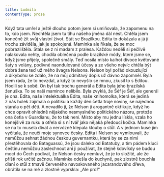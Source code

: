 ```yaml
---
title: Ludmila
contentType: prose
---
```


Když tata umřel a ještě dlouho potom jsem si umiňovala, že zapomenu na to, kdo jsem. Nechtěla jsem tu tíhu našeho jména dál nést. Chtěla jsem konečně žít svůj vlastní život. Stát se Brazilkou. Edita to dokázala a já jí trochu záviděla, jak je spokojená. Maminka ale říkala, že se moc pobrazilštěla. Stala se z ní madam z pralesa. Každou neděli si pečlivě nalakovala nehty, chodila oblečená podle brazilské módy, které jsme se, když jsme přijely, společně smály. Teď nosila místo kalhot divoce květované šaty s volány, podivné naondulované účesy a ze všeho nejvíc chtěla být dobrá žena teď už mého švagra Nelsona. Nelson byl pořád okouzlující a díkybohu se zdálo, že na můj odmítavý dopis už dávno zapomněl. Byla jsem ráda, že to nevzdal, a když to nevyšlo se mnou, zkusil to s Editou. Hodili se k sobě. On byl tak trochu generál a Edita byla jeho brazilská ženuška. To se naší mamince nelíbilo. Byla zvyklá, že Šéf je Šéf, ale generál je ona. Edita, naše intelektuálka Edita, naše knihomolka, která se jediná z nás holek zajímala o politiku a každý den četla troje noviny, se najednou starala o pět dětí. A nevadilo jí, že Nelson ji arogantně okřikuje, když ho chce opravit ohledně nějakého nesmyslného politického názoru, protože ona četla v Guardianu, že to tak není. Místo aby mu jednu lískla, vzala ho konejšivě za ruku a otřela si s ní tvář jako nějaká předoucí kočka. Maminka se na to musela dívat a nervózně klepala klouby o stůl. A v jednom kuse jim vyčítala, že neučí moje synovce česky. Edita i Nelson se vymlouvali, že nemůžou sehnat žádnou českou guvernantku, která by se za nimi přestěhovala do Bataguassú, že jsou daleko od Batatuby, a tím pádem kluci češtinu nemůžou zaslechnout ani ji používat, že stejně kdovíkdy se budou moct do Čech podívat, že Nelson česky nemluví, že je to složité, ale že příští rok určitě začnou. Maminka odešla do kuchyně, pak zlostně bouchla dlaní o stůl z tmavě červeného navoskovaného jacarandového dřeva, obrátila se na mě a zlostně vyprskla: „Ale prd!“
